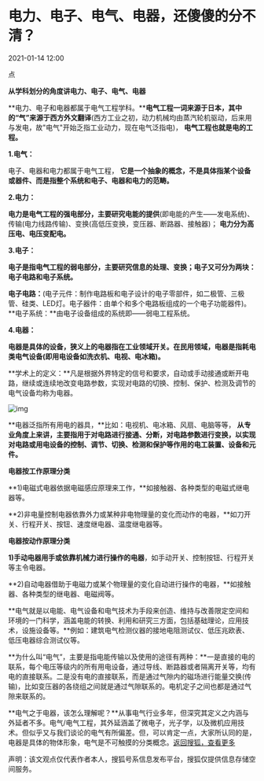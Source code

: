 # 电力、电子、电气、电器，还傻傻的分不清？ 

2021-01-14 12:00

点

**从学科划分的角度讲电力、电子、电气、电器**

**电力、电子和电器都属于电气工程学科。****电气工程一词来源于日本，其中的“气”来源于西方外文翻译**(西方工业之初，动力机械均由蒸汽轮机驱动，后来用与发电，故"电气"开始乏指工业动力，现在电气泛指电)， **电气工程也就是电的工程。**

**1.电气：**

电子、电器和电力都属于电气工程， **它是一个抽象的概念，不是具体指某个设备或器件、而是指整个系统和电子、电器和电力的范畴。**

**2.电力：**

**电力是电气工程的强电部分，主要研究电能的提供**(即电能的产生——发电系统)、传输(电力线路传输)、变换(高低压变换，变压器、断路器、接触器)； **电力分为高压电、电压变配电。**

**3.电子：**

**电子是指电气工程的弱电部分，主要研究信息的处理、变换；电子又可分为两块：电子电路和电子系统。**

**电子电路：**(电子元件：制作电路板和电子设计的电子零部件，如二极管、三极管、硅类、LED灯。电子器件：由单个和多个电路板组成的一个电子功能器件)。**电子系统：**由电子设备组成的系统即——弱电工程系统。

**4.电器：**

**电器是具体的设备，狭义上的电器指在工业领域开关。在民用领域，电器是指耗电类电气设备(即用电设备如洗衣机、电视、电冰箱)。**

**学术上的定义：**凡是根据外界特定的信号和要求，自动或手动接通或断开电路，继续或连续地改变电路参数，实现对电路的切换、控制、保护、检测及调节的电气设备均称为电器。

![img](http://p2.itc.cn/q_70/images03/20210114/87b0aa1010374f0e9b97446671330034.jpeg)

**电器泛指所有用电的器具，**比如：电视机、电冰箱、风扇、电脑等等， **从专业角度上来讲，主要指用于对电路进行接通、分断，对电路参数进行变换，以实现对电路或用电设备的控制、调节、切换、检测和保护等作用的电工装置、设备和元件。**

**电器按工作原理分类**

**1)电磁式电器依据电磁感应原理来工作，**如接触器、各种类型的电磁式继电器等。

**2)非电量控制电器依靠外力或某种非电物理量的变化而动作的电器，**如刀开关、行程开关、按钮、速度继电器、温度继电器等。

**电器按动作原理分类**

**1)手动电器用手或依靠机械力进行操作的电器**，如手动开关、控制按钮、行程开关等主令电器。

**2)自动电器借助于电磁力或某个物理量的变化自动进行操作的电器，**如接触器、各种类型的继电器、电磁阀等。

**电气就是以电能、电气设备和电气技术为手段来创造、维持与改善限定空间和环境的一门科学，涵盖电能的转换、利用和研究三方面，包括基础理论，应用技术，设施设备等。**例如：建筑电气检测仪器的接地电阻测试仪、低压兆欧表、低压电器综合测试仪等。

**为什么叫“电气”，主要是指电能传输以及使用的途径有两种：**一是直接的电的联系，每个电压等级内的所有用电设备，通过导线、断路器或者隔离开关等，均有电的直接联系。二是没有电的直接联系，而是通过气隙内的磁场进行能量交换(传输)，比如变压器的各绕组之间就是通过气隙联系的。电机定子之间也都是通过气隙来联系的。

**电气之于电器，该怎么理解呢？**从事电气行业多年，但深究其定义之内涵与外延者不多。电气/电气工程，其外延涵盖了微电子，光子学，以及微机应用技术。但似乎又与我们谈论的电气有所偏差。但，可以肯定一点，大家所认同的是，电器是具体的物体形象，电气是不可触摸的分类概念。[返回搜狐，查看更多](https://www.sohu.com/?strategyid=00001&spm=smpc.content.content.2.1634786662675Z1dP5l3)



声明：该文观点仅代表作者本人，搜狐号系信息发布平台，搜狐仅提供信息存储空间服务。